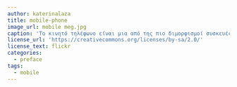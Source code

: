 ```yaml
---
author: katerinalaza
title: mobile-phone
image_url: mobile meg.jpg
caption: 'Το κινητό τηλέφωνο είναι μια από της πιο διμορφισμοί συσκευές στον 21αι όμως η υψηλή χρίση προκαλεί στους νέους διαταραχές στην ψυχική τους υγεία και διαταραχές ύπνου, καθώς επίσης και για σιπτώματα κατάθλιψης.'
license_url: 'https://creativecommons.org/licenses/by-sa/2.0/'
license_text: flickr
categories:
  - preface
tags:
  - mobile
---
```

